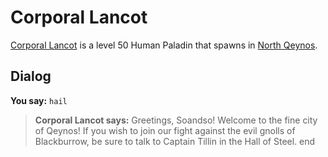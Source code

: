 # Corporal Lancot



[Corporal Lancot](/npc/2097) is a level 50 Human Paladin that spawns in [North Qeynos](/zone/2).



## Dialog

**You say:** `hail`



>**Corporal Lancot says:** Greetings, Soandso!  Welcome to the fine city of Qeynos! If you wish to join our fight against the evil gnolls of Blackburrow, be sure to talk to Captain Tillin in the Hall of Steel.
end
